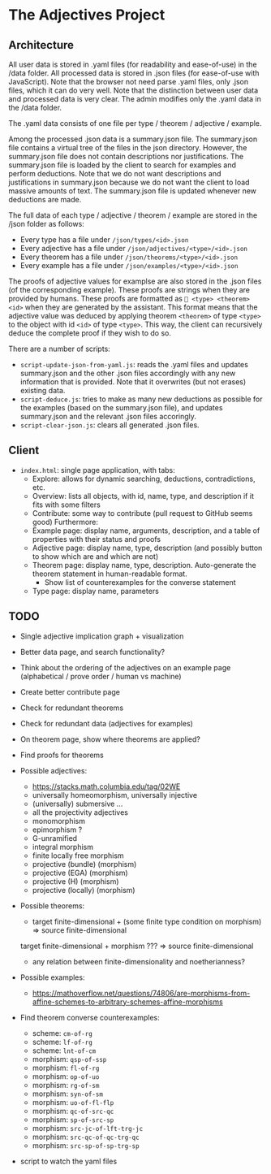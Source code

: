 # The Adjectives Project

## Architecture

All user data is stored in .yaml files (for readability and ease-of-use) in the /data folder.
All processed data is stored in .json files (for ease-of-use with JavaScript).
Note that the browser not need parse .yaml files, only .json files, which it can do very well.
Note that the distinction between user data and processed data is very clear.
The admin modifies only the .yaml data in the /data folder.

The .yaml data consists of one file per type / theorem / adjective / example.

Among the processed .json data is a summary.json file.
The summary.json file contains a virtual tree of the files in the json directory.
However, the summary.json file does not contain descriptions nor justifications.
The summary.json file is loaded by the client to search for examples and perform deductions.
Note that we do not want descriptions and justifications in summary.json because we do not want the client to load massive amounts of text.
The summary.json file is updated whenever new deductions are made.

The full data of each type / adjective / theorem / example are stored in the /json folder as follows:
- Every type has a file under `/json/types/<id>.json`
- Every adjective has a file under `/json/adjectives/<type>/<id>.json`
- Every theorem has a file under `/json/theorems/<type>/<id>.json`
- Every example has a file under `/json/examples/<type>/<id>.json`

The proofs of adjective values for examplse are also stored in the .json files (of the corresponding example).
These proofs are strings when they are provided by humans.
These proofs are formatted as `🤖 <type> <theorem> <id>` when they are generated by the assistant.
This format means that the adjective value was deduced by applying theorem `<theorem>` of type `<type>` to the object with id `<id>` of type `<type>`.
This way, the client can recursively deduce the complete proof if they wish to do so.

There are a number of scripts:
- `script-update-json-from-yaml.js`: reads the .yaml files and updates summary.json and the other .json files accordingly with any new information that is provided. Note that it overwrites (but not erases) existing data.
- `script-deduce.js`: tries to make as many new deductions as possible for the examples (based on the summary.json file), and updates summary.json and the relevant .json files accoringly.
- `script-clear-json.js`: clears all generated .json files.


## Client

- `index.html`: single page application, with tabs:
  - Explore: allows for dynamic searching, deductions, contradictions, etc.
  - Overview: lists all objects, with id, name, type, and description if it fits
              with some filters
  - Contribute: some way to contribute (pull request to GitHub seems good)
  Furthermore:
  - Example page: display name, arguments, description, and a table of properties with their status and proofs
  - Adjective page: display name, type, description (and possibly button to show which are and which are not)
  - Theorem page: display name, type, description. Auto-generate the theorem statement in human-readable format.
    - Show list of counterexamples for the converse statement
  - Type page: display name, parameters

## TODO

- Single adjective implication graph + visualization
- Better data page, and search functionality?
- Think about the ordering of the adjectives on an example page (alphabetical / prove order / human vs machine)
- Create better contribute page
- Check for redundant theorems
- Check for redundant data (adjectives for examples)
- On theorem page, show where theorems are applied?
- Find proofs for theorems
- Possible adjectives:
  - https://stacks.math.columbia.edu/tag/02WE
  - universally homeomorphism, universally injective
  - (universally) submersive ...
  - all the projectivity adjectives
  - monomorphism
  - epimorphism ?
  - G-unramified
  - integral morphism
  - finite locally free morphism
  - projective (bundle) (morphism)
  - projective (EGA) (morphism)
  - projective (H) (morphism)
  - projective (locally) (morphism)

- Possible theorems:
  - target finite-dimensional + (some finite type condition on morphism) => source finite-dimensional

  target finite-dimensional + morphism ??? => source finite-dimensional

  - any relation between finite-dimensionality and noetherianness?
- Possible examples:
  - https://mathoverflow.net/questions/74806/are-morphisms-from-affine-schemes-to-arbitrary-schemes-affine-morphisms
- Find theorem converse counterexamples:
  - scheme: `cm-of-rg`
  - scheme: `lf-of-rg`
  - scheme: `lnt-of-cm`
  - morphism: `qsp-of-ssp`
  - morphism: `fl-of-rg`
  - morphism: `op-of-uo`
  - morphism: `rg-of-sm`
  - morphism: `syn-of-sm`
  - morphism: `uo-of-fl-flp`
  - morphism: `qc-of-src-qc`
  - morphism: `sp-of-src-sp`
  - morphism: `src-jc-of-lft-trg-jc`
  - morphism: `src-qc-of-qc-trg-qc`
  - morphism: `src-sp-of-sp-trg-sp`


- script to watch the yaml files